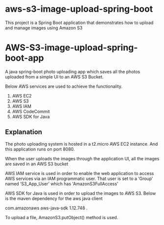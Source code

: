 # aws-s3-image-upload-spring-boot
This project is a Spring Boot application that demonstrates how to upload and manage images using Amazon S3
# AWS-S3-image-upload-spring-boot-app

A java spring-boot photo uploading app which saves all the photos uploaded from a simple UI to an AWS S3 Bucket. 

Below AWS services are used to achieve the functionality.
1. AWS EC2
2. AWS S3
3. AWS IAM
4. AWS CodeCommit
5. AWS SDK for Java

## Explanation

The photo uploading system is hosted in a t2.micro AWS EC2 instance. And this application runs on port 8080.

When the user uploads the images through the application UI, all the images are saved in an AWS S3 bucket

AWS IAM service is used in order to enable the web application to access AWS services via an IAM programmatic user. That user  is set to a ‘Group’ named ‘S3_App_User’ which has 'AmazonS3FullAccess'

AWS SDK for Java is used in order to upload the images to AWS S3. Below is the maven dependency for the aws java client


<dependency>
    <groupId>com.amazonaws</groupId>
    <artifactId>aws-java-sdk</artifactId>
    <version>1.12.748</version>
</dependency>.

To upload a file, AmazonS3.putObject() method is used.
